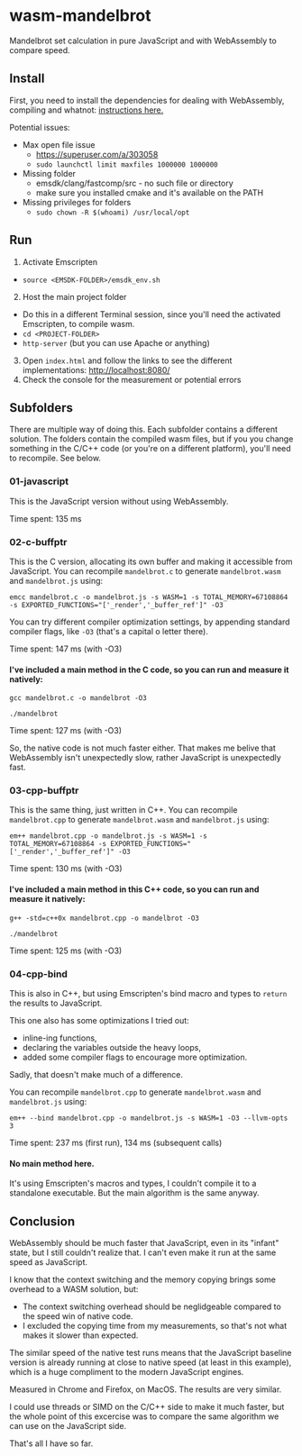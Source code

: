 # wasm-mandelbrot
Mandelbrot set calculation in pure JavaScript and with WebAssembly to compare speed.


## Install
First, you need to install the dependencies for dealing with WebAssembly, compiling and whatnot: [instructions here.](http://webassembly.org/getting-started/developers-guide/)

Potential issues:

- Max open file issue
  - https://superuser.com/a/303058  
  - `sudo launchctl limit maxfiles 1000000 1000000`
- Missing folder
  - emsdk/clang/fastcomp/src - no such file or directory  
  - make sure you installed cmake and it's available on the PATH
- Missing privileges for folders
  - `sudo chown -R $(whoami) /usr/local/opt`
  
## Run
1. Activate Emscripten
  - `source <EMSDK-FOLDER>/emsdk_env.sh`
2. Host the main project folder
  - Do this in a different Terminal session, since you'll need the activated Emscripten, to compile wasm.
  - `cd <PROJECT-FOLDER>`
  - `http-server` (but you can use Apache or anything)
3. Open `index.html` and follow the links to see the different implementations: [http://localhost:8080/](http://localhost:8080/)
4. Check the console for the measurement or potential errors


## Subfolders
There are multiple way of doing this. Each subfolder contains a different solution. The folders contain the compiled wasm files, but if you you change something in the C/C++ code (or you're on a different platform), you'll need to recompile. See below.


### 01-javascript
This is the JavaScript version without using WebAssembly. 

Time spent: 135 ms


### 02-c-buffptr
This is the C version, allocating its own buffer and making it accessible from JavaScript.
You can recompile `mandelbrot.c` to generate `mandelbrot.wasm` and `mandelbrot.js` using:

`emcc mandelbrot.c -o mandelbrot.js -s WASM=1 -s TOTAL_MEMORY=67108864 -s EXPORTED_FUNCTIONS="['_render','_buffer_ref']" -O3`

You can try different compiler optimization settings, by appending standard compiler flags, like `-O3` (that's a capital o letter there).

Time spent: 147 ms (with -O3)

#### I've included a main method in the C code, so you can run and measure it natively:

`gcc mandelbrot.c -o mandelbrot -O3`

`./mandelbrot`

Time spent: 127 ms (with -O3)

So, the native code is not much faster either. That makes me belive that WebAssembly isn't unexpectedly slow, rather JavaScript is unexpectedly fast.


### 03-cpp-buffptr
This is the same thing, just written in C++.
You can recompile `mandelbrot.cpp` to generate `mandelbrot.wasm` and `mandelbrot.js` using:

`em++ mandelbrot.cpp -o mandelbrot.js -s WASM=1 -s TOTAL_MEMORY=67108864 -s EXPORTED_FUNCTIONS="['_render','_buffer_ref']" -O3`

Time spent: 130 ms (with -O3)

#### I've included a main method in this C++ code, so you can run and measure it natively:

`g++ -std=c++0x mandelbrot.cpp -o mandelbrot -O3`

`./mandelbrot`

Time spent: 125 ms (with -O3)


### 04-cpp-bind
This is also in C++, but using Emscripten's bind macro and types to `return` the results to JavaScript.

This one also has some optimizations I tried out: 

- inline-ing functions, 
- declaring the variables outside the heavy loops,
- added some compiler flags to encourage more optimization.

Sadly, that doesn't make much of a difference.

You can recompile `mandelbrot.cpp` to generate `mandelbrot.wasm` and `mandelbrot.js` using:

`em++ --bind mandelbrot.cpp -o mandelbrot.js -s WASM=1 -O3 --llvm-opts 3`

Time spent: 237 ms (first run), 134 ms (subsequent calls)

#### No main method here. 
It's using Emscripten's macros and types, I couldn't compile it to a standalone executable. But the main algorithm is the same anyway.


## Conclusion

WebAssembly should be much faster that JavaScript, even in its "infant" state, but I still couldn't realize that. I can't even make it run at the same speed as JavaScript. 

I know that the context switching and the memory copying brings some overhead to a WASM solution, but:

- The context switching overhead should be neglidgeable compared to the speed win of native code. 
- I excluded the copying time from my measurements, so that's not what makes it slower than expected.

The similar speed of the native test runs means that the JavaScript baseline version is already running at close to native speed (at least in this example), which is a huge compliment to the modern JavaScript engines.

Measured in Chrome and Firefox, on MacOS. The results are very similar.

I could use threads or SIMD on the C/C++ side to make it much faster, but the whole point of this excercise was to compare the same algorithm we can use on the JavaScript side.

That's all I have so far.
